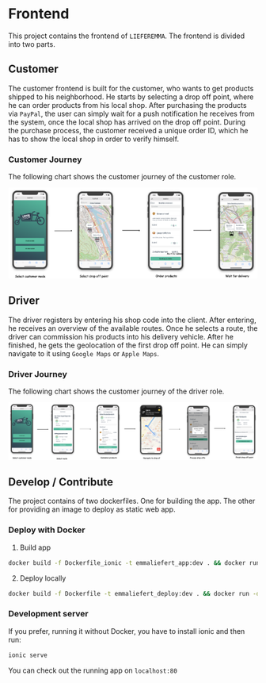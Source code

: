 # Frontend

This project contains the frontend of `LIEFEREMMA`. The frontend is divided into two parts. 

## Customer 

The customer frontend is built for the customer, who wants to get products shipped to his neighborhood. He starts by selecting a drop off point, where he can order products from his local shop. After purchasing the products via `PayPal`, the user can simply wait for a push notification he receives from the system, once the local shop has arrived on the drop off point. During the purchase process, the customer received a unique order ID, which he has to show the local shop in order to verify himself.

### Customer Journey

The following chart shows the customer journey of the customer role.

![Customer Journey](./res/customer_journey.png "Customer Journey")

## Driver

The driver registers by entering his shop code into the client. After entering, he receives an overview of the available routes. Once he selects a route, the driver can commission his products into his delivery vehicle. After he finished, he gets the geolocation of the first drop off point. He can simply navigate to it using `Google Maps` or `Apple Maps`. 

### Driver Journey

The following chart shows the customer journey of the driver role.

![Driver Journey](./res/driver_journey.png "Driver Journey")

## Develop / Contribute

The project contains of two dockerfiles. One for building the app. The other for providing an image to deploy as static web app. 
### Deploy with Docker

1. Build app
```bash
docker build -f Dockerfile_ionic -t emmaliefert_app:dev . && docker run -it -v ${PWD}/build:/home/alpine/app/build emmaliefert_app:dev
```
2. Deploy locally
```bash
docker build -f Dockerfile -t emmaliefert_deploy:dev . && docker run -d -p 80:80 emmaliefert_deploy:dev
```
### Development server

If you prefer, running it without Docker, you have to install ionic and then run: 
```bash
ionic serve 
```

You can check out the running app on `localhost:80`
